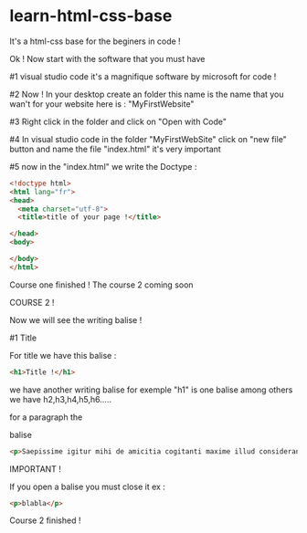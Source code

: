 # learn-html-css-base



It's a html-css base for the beginers in code !


Ok ! Now start with the software that you must have 

#1 visual studio code it's a magnifique software by microsoft for code !

#2 Now ! In your desktop create an folder this name is the name that you wan't for your website here is : "MyFirstWebsite"

#3 Right click in the folder and click on "Open with Code"

#4 In visual studio code in the folder "MyFirstWebSite" click on "new file" button and name the file "index.html" it's very important

#5 now in the "index.html" we write the Doctype :

```html
<!doctype html>
<html lang="fr">
<head>
  <meta charset="utf-8">
  <title>title of your page !</title>

</head>
<body>

</body>
</html>
```


Course one finished ! The course 2 coming soon


COURSE 2 !

Now we will see the writing balise ! 

#1 Title 

For title we have this balise : 

```html
<h1>Title !</h1>
```

we have another writing balise for exemple "h1" is one balise among others we have h2,h3,h4,h5,h6.....

for a paragraph the <p> balise
  
 ```html
<p>Saepissime igitur mihi de amicitia cogitanti maxime illud considerandum videri solet, utrum propter imbecillitatem atque inopiam desiderata sit amicitia, ut dandis recipiendisque meritis quod quisque minus per se ipse posset, id acciperet ab alio vicissimque redderet, an esset hoc quidem proprium amicitiae, sed antiquior et pulchrior et magis a natura ipsa profecta alia causa. Amor enim, ex quo amicitia nominata est, princeps est ad benevolentiam coniungendam. Nam utilitates quidem etiam ab iis percipiuntur saepe qui simulatione amicitiae coluntur et observantur temporis causa, in amicitia autem nihil fictum est, nihil simulatum et, quidquid est, id est verum et voluntarium.</p>
```

IMPORTANT !
 
If you open a balise you must close it ex : 
```html
<p>blabla</p>
```

Course 2 finished !





